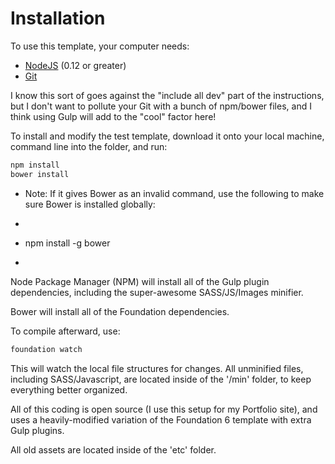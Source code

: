 # Installation
To use this template, your computer needs:

- [NodeJS](https://nodejs.org/en/) (0.12 or greater)
- [Git](https://git-scm.com/)

I know this sort of goes against the "include all dev" part of the instructions, but I don't want to pollute your Git with a bunch of npm/bower files, and I think using Gulp will add to the "cool" factor here!

To install and modify the test template, download it onto your local machine, command line into the folder, and run:

```bash
npm install
bower install
```

- Note: If it gives Bower as an invalid command, use the following to make sure Bower is installed globally:
- ```bash
- npm install -g bower
- ```

Node Package Manager (NPM) will install all of the Gulp plugin dependencies, including the super-awesome SASS/JS/Images minifier.

Bower will install all of the Foundation dependencies.

To compile afterward, use:

```bash
foundation watch
```

This will watch the local file structures for changes. All unminified files, including SASS/Javascript, are located inside of the '/min' folder, to keep everything better organized.

All of this coding is open source (I use this setup for my Portfolio site), and uses a heavily-modified variation of the Foundation 6 template with extra Gulp plugins.

All old assets are located inside of the 'etc' folder.